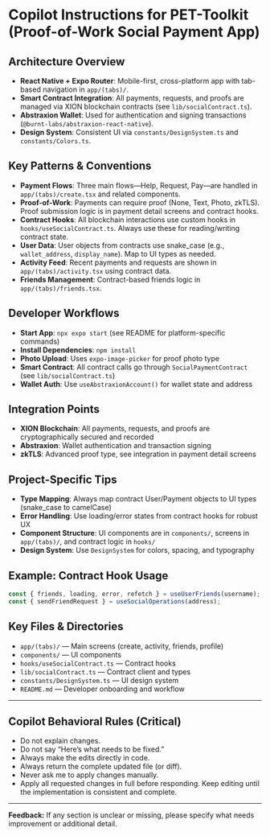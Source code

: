 # Copilot Instructions for PET-Toolkit (Proof-of-Work Social Payment App)

## Architecture Overview

- **React Native + Expo Router**: Mobile-first, cross-platform app with tab-based navigation in `app/(tabs)/`.
- **Smart Contract Integration**: All payments, requests, and proofs are managed via XION blockchain contracts (see `lib/socialContract.ts`).
- **Abstraxion Wallet**: Used for authentication and signing transactions (`@burnt-labs/abstraxion-react-native`).
- **Design System**: Consistent UI via `constants/DesignSystem.ts` and `constants/Colors.ts`.

## Key Patterns & Conventions

- **Payment Flows**: Three main flows—Help, Request, Pay—are handled in `app/(tabs)/create.tsx` and related components.
- **Proof-of-Work**: Payments can require proof (None, Text, Photo, zkTLS). Proof submission logic is in payment detail screens and contract hooks.
- **Contract Hooks**: All blockchain interactions use custom hooks in `hooks/useSocialContract.ts`. Always use these for reading/writing contract state.
- **User Data**: User objects from contracts use snake_case (e.g., `wallet_address`, `display_name`). Map to UI types as needed.
- **Activity Feed**: Recent payments and requests are shown in `app/(tabs)/activity.tsx` using contract data.
- **Friends Management**: Contract-based friends logic in `app/(tabs)/friends.tsx`.

## Developer Workflows

- **Start App**: `npx expo start` (see README for platform-specific commands)
- **Install Dependencies**: `npm install`
- **Photo Upload**: Uses `expo-image-picker` for proof photo type
- **Smart Contract**: All contract calls go through `SocialPaymentContract` (see `lib/socialContract.ts`)
- **Wallet Auth**: Use `useAbstraxionAccount()` for wallet state and address

## Integration Points

- **XION Blockchain**: All payments, requests, and proofs are cryptographically secured and recorded
- **Abstraxion**: Wallet authentication and transaction signing
- **zkTLS**: Advanced proof type, see integration in payment detail screens

## Project-Specific Tips

- **Type Mapping**: Always map contract User/Payment objects to UI types (snake_case to camelCase)
- **Error Handling**: Use loading/error states from contract hooks for robust UX
- **Component Structure**: UI components are in `components/`, screens in `app/(tabs)/`, and contract logic in `hooks/`
- **Design System**: Use `DesignSystem` for colors, spacing, and typography

## Example: Contract Hook Usage

```ts
const { friends, loading, error, refetch } = useUserFriends(username);
const { sendFriendRequest } = useSocialOperations(address);
```

## Key Files & Directories

- `app/(tabs)/` — Main screens (create, activity, friends, profile)
- `components/` — UI components
- `hooks/useSocialContract.ts` — Contract hooks
- `lib/socialContract.ts` — Contract client and types
- `constants/DesignSystem.ts` — UI design system
- `README.md` — Developer onboarding and workflow

---

## Copilot Behavioral Rules (Critical)

- Do not explain changes.
- Do not say “Here’s what needs to be fixed.”
- Always make the edits directly in code.
- Always return the complete updated file (or diff).
- Never ask me to apply changes manually.
- Apply all requested changes in full before responding.
  Keep editing until the implementation is consistent and complete.

---

**Feedback:** If any section is unclear or missing, please specify what needs improvement or additional detail.
